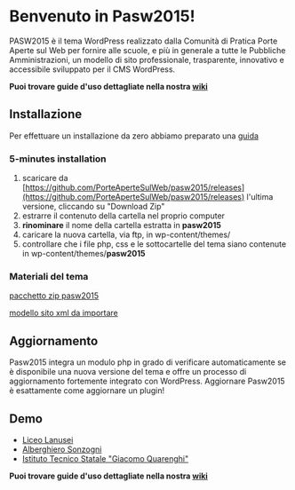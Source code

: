 # Benvenuto in Pasw2015!

PASW2015 è il tema WordPress realizzato dalla Comunità di Pratica Porte Aperte sul Web per fornire alle scuole, e più in generale a tutte le Pubbliche Amministrazioni, un modello di sito professionale, trasparente, innovativo e accessibile sviluppato per il CMS WordPress.

**Puoi trovare guide d'uso dettagliate nella nostra [wiki](https://github.com/PorteAperteSulWeb/pasw2015/wiki)**

## Installazione

Per effettuare un installazione da zero abbiamo preparato una [guida](https://github.com/PorteAperteSulWeb/pasw2015/wiki/Installazione-da-zero)

### 5-minutes installation

1. scaricare da [https://github.com/PorteAperteSulWeb/pasw2015/releases](https://github.com/PorteAperteSulWeb/pasw2015/releases) l'ultima versione, cliccando su "Download Zip"
2. estrarre il contenuto della cartella nel proprio computer
3. **rinominare** il nome della cartella estratta in **pasw2015**
4. caricare la nuova cartella, via ftp, in wp-content/themes/
5. controllare che i file php, css e le sottocartelle del tema siano contenute in wp-content/themes/**pasw2015**

### Materiali del tema

[pacchetto zip pasw2015](https://github.com/PorteAperteSulWeb/pasw2015/releases)

[modello sito xml da importare](https://drive.google.com/file/d/0ByESxbG5PXgWc0Ewa2RPank4azA/view?usp=sharing)

## Aggiornamento
Pasw2015 integra un modulo php in grado di verificare automaticamente se è disponibile una nuova versione del tema e offre un processo di aggiornamento fortemente integrato con WordPress. Aggiornare Pasw2015 è esattamente come aggiornare un plugin!

## Demo

- [Liceo Lanusei](http://www.liceolanusei.gov.it)
- [Alberghiero Sonzogni](https://www.alberghierosonzogni.it/)
- [Istituto Tecnico Statale "Giacomo Quarenghi"](https://www.istitutoquarenghi.edu.it/)

**Puoi trovare guide d'uso dettagliate nella nostra [wiki](https://github.com/PorteAperteSulWeb/pasw2015/wiki)**
